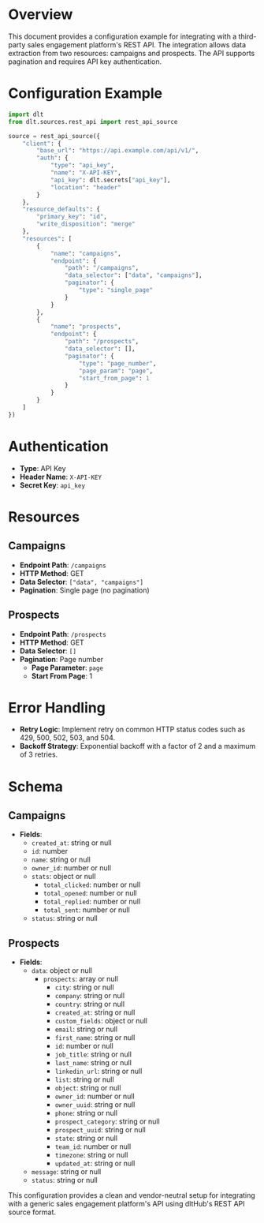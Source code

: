 # Overview

This document provides a configuration example for integrating with a third-party sales engagement platform's REST API. The integration allows data extraction from two resources: campaigns and prospects. The API supports pagination and requires API key authentication.

# Configuration Example

```python
import dlt
from dlt.sources.rest_api import rest_api_source

source = rest_api_source({
    "client": {
        "base_url": "https://api.example.com/api/v1/",
        "auth": {
            "type": "api_key",
            "name": "X-API-KEY",
            "api_key": dlt.secrets["api_key"],
            "location": "header"
        }
    },
    "resource_defaults": {
        "primary_key": "id",
        "write_disposition": "merge"
    },
    "resources": [
        {
            "name": "campaigns",
            "endpoint": {
                "path": "/campaigns",
                "data_selector": ["data", "campaigns"],
                "paginator": {
                    "type": "single_page"
                }
            }
        },
        {
            "name": "prospects",
            "endpoint": {
                "path": "/prospects",
                "data_selector": [],
                "paginator": {
                    "type": "page_number",
                    "page_param": "page",
                    "start_from_page": 1
                }
            }
        }
    ]
})
```

# Authentication

- **Type**: API Key
- **Header Name**: `X-API-KEY`
- **Secret Key**: `api_key`

# Resources

## Campaigns

- **Endpoint Path**: `/campaigns`
- **HTTP Method**: GET
- **Data Selector**: `["data", "campaigns"]`
- **Pagination**: Single page (no pagination)

## Prospects

- **Endpoint Path**: `/prospects`
- **HTTP Method**: GET
- **Data Selector**: `[]`
- **Pagination**: Page number
  - **Page Parameter**: `page`
  - **Start From Page**: 1

# Error Handling

- **Retry Logic**: Implement retry on common HTTP status codes such as 429, 500, 502, 503, and 504.
- **Backoff Strategy**: Exponential backoff with a factor of 2 and a maximum of 3 retries.

# Schema

## Campaigns

- **Fields**:
  - `created_at`: string or null
  - `id`: number
  - `name`: string or null
  - `owner_id`: number or null
  - `stats`: object or null
    - `total_clicked`: number or null
    - `total_opened`: number or null
    - `total_replied`: number or null
    - `total_sent`: number or null
  - `status`: string or null

## Prospects

- **Fields**:
  - `data`: object or null
    - `prospects`: array or null
      - `city`: string or null
      - `company`: string or null
      - `country`: string or null
      - `created_at`: string or null
      - `custom_fields`: object or null
      - `email`: string or null
      - `first_name`: string or null
      - `id`: number or null
      - `job_title`: string or null
      - `last_name`: string or null
      - `linkedin_url`: string or null
      - `list`: string or null
      - `object`: string or null
      - `owner_id`: number or null
      - `owner_uuid`: string or null
      - `phone`: string or null
      - `prospect_category`: string or null
      - `prospect_uuid`: string or null
      - `state`: string or null
      - `team_id`: number or null
      - `timezone`: string or null
      - `updated_at`: string or null
  - `message`: string or null
  - `status`: string or null

This configuration provides a clean and vendor-neutral setup for integrating with a generic sales engagement platform's API using dltHub's REST API source format.
